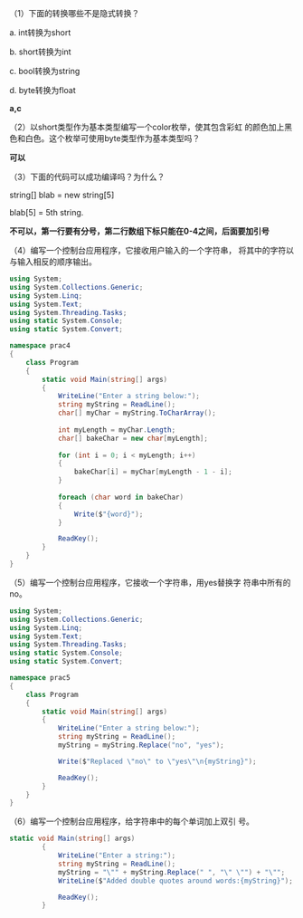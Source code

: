 （1）下面的转换哪些不是隐式转换？ 

a. int转换为short

b. short转换为int 

c. bool转换为string 

d. byte转换为float 

**a,c**

（2）以short类型作为基本类型编写一个color枚举，使其包含彩虹 的颜色加上黑色和白色。这个枚举可使用byte类型作为基本类型吗？

**可以**

（3）下面的代码可以成功编译吗？为什么？ 

string[] blab = new string[5] 

blab[5] = 5th string.

**不可以，第一行要有分号，第二行数组下标只能在0-4之间，后面要加引号**

（4）编写一个控制台应用程序，它接收用户输入的一个字符串， 将其中的字符以与输入相反的顺序输出。

~~~ c#
using System;
using System.Collections.Generic;
using System.Linq;
using System.Text;
using System.Threading.Tasks;
using static System.Console;
using static System.Convert;

namespace prac4
{
    class Program
    {
        static void Main(string[] args)
        {
            WriteLine("Enter a string below:");
            string myString = ReadLine();
            char[] myChar = myString.ToCharArray();
            
            int myLength = myChar.Length;
            char[] bakeChar = new char[myLength];
            
            for (int i = 0; i < myLength; i++)
            {
                bakeChar[i] = myChar[myLength - 1 - i];
            }
            
            foreach (char word in bakeChar)
            {
                Write($"{word}");
            }

            ReadKey();
        }
    }
}
~~~

（5）编写一个控制台应用程序，它接收一个字符串，用yes替换字 符串中所有的no。 

~~~c#
using System;
using System.Collections.Generic;
using System.Linq;
using System.Text;
using System.Threading.Tasks;
using static System.Console;
using static System.Convert;

namespace prac5
{
    class Program
    {
        static void Main(string[] args)
        {
            WriteLine("Enter a string below:");
            string myString = ReadLine();
            myString = myString.Replace("no", "yes");

            Write($"Replaced \"no\" to \"yes\"\n{myString}");

            ReadKey();
        }
    }
}

~~~

（6）编写一个控制台应用程序，给字符串中的每个单词加上双引 号。

~~~c#
static void Main(string[] args)
        {
            WriteLine("Enter a string:");
            string myString = ReadLine();
            myString = "\"" + myString.Replace(" ", "\" \"") + "\"";
            WriteLine($"Added double quotes around words:{myString}");

            ReadKey();
        }
~~~


